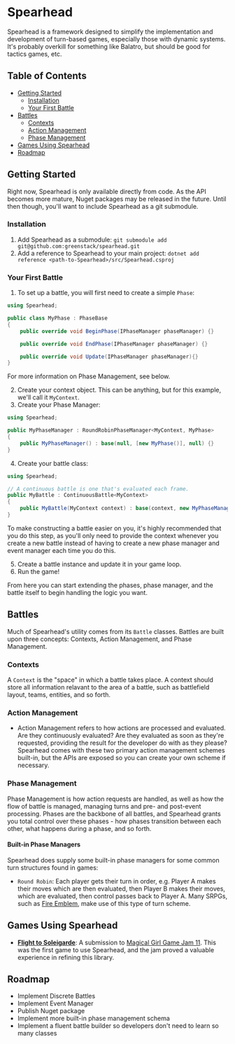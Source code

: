 # Spearhead
Spearhead is a framework designed to simplify the implementation and development of turn-based games, especially those with dynamic systems. It's probably overkill for something like Balatro, but should be good for tactics games, etc.

## Table of Contents
- [Getting Started](#getting-started)
    - [Installation](#installation)
    - [Your First Battle](#your-first-battle)
- [Battles](#battles)
    - [Contexts](#contexts)
    - [Action Management](#action-management)
    - [Phase Management](#phase-management)
- [Games Using Spearhead](#games-using-spearhead)
- [Roadmap](#roadmap)

## Getting Started
Right now, Spearhead is only available directly from code. As the API becomes more mature, Nuget packages may be released in the future. Until then though, you'll want to include Spearhead as a git submodule.

### Installation
1. Add Spearhead as a submodule: `git submodule add git@github.com:greenstack/spearhead.git`
2. Add a reference to Spearhead to your main project: `dotnet add reference <path-to-Spearhead>/src/Spearhead.csproj`

### Your First Battle
1. To set up a battle, you will first need to create a simple `Phase`: 
```csharp
using Spearhead;

public class MyPhase : PhaseBase
{
    public override void BeginPhase(IPhaseManager phaseManager) {}

    public override void EndPhase(IPhaseManager phaseManager) {}

    public override void Update(IPhaseManager phaseManager){}
}
```
For more information on Phase Management, see below.

2. Create your context object. This can be anything, but for this example, we'll call it `MyContext`.
3. Create your Phase Manager:
```csharp
using Spearhead;

public MyPhaseManager : RoundRobinPhaseManager<MyContext, MyPhase>
{
    public MyPhaseManager() : base(null, [new MyPhase()], null) {}
}
```
4. Create your battle class:
```csharp
using Spearhead;

// A continuous battle is one that's evaluated each frame.
public MyBattle : ContinuousBattle<MyContext>
{
    public MyBattle(MyContext context) : base(context, new MyPhaseManager(), new EventManager())
}
```
To make constructing a battle easier on you, it's highly recommended that you do this step, as you'll only need to provide the context whenever you create a new battle instead of having to create a new phase manager and event manager each time you do this.

5. Create a battle instance and update it in your game loop.
6. Run the game!

From here you can start extending the phases, phase manager, and the battle itself to begin handling the logic you want.

## Battles
Much of Spearhead's utility comes from its `Battle` classes. Battles are built upon three concepts: Contexts, Action Management, and Phase Management.

### Contexts
A `Context` is the "space" in which a battle takes place. A context should store all information relavant to the area of a battle, such as battlefield layout, teams, entities, and so forth.

### Action Management
 - Action Management refers to how actions are processed and evaluated. Are they continuously evaluated? Are they evaluated as soon as they're requested, providing the result for the developer do with as they please? Spearhead comes with these two primary action management schemes built-in, but the APIs are exposed so you can create your own scheme if necessary.

### Phase Management
Phase Management is how action requests are handled, as well as how the flow of battle is managed, managing turns and pre- and post-event processing. Phases are the backbone of all battles, and Spearhead grants you total control over these phases - how phases transition between each other, what happens during a phase, and so forth.

#### Built-in Phase Managers
Spearhead does supply some built-in phase managers for some common turn structures found in games: 
- `Round Robin`: Each player gets their turn in order, e.g. Player A makes their moves which are then evaluated, then Player B makes their moves, which are evaluated, then control passes back to Player A. Many SRPGs, such as [Fire Emblem](https://en.wikipedia.org/wiki/Fire_Emblem), make use of this type of turn scheme.

## Games Using Spearhead
- **[Flight to Soleigarde](https://greenstack.itch.io/spingrid)**: A submission to [Magical Girl Game Jam 11](https://itch.io/jam/magical-girl-game-jam-11). This was the first game to use Spearhead, and the jam proved a valuable experience in refining this library.

## Roadmap
- Implement Discrete Battles
- Implement Event Manager
- Publish Nuget package
- Implement more built-in phase management schema
- Implement a fluent battle builder so developers don't need to learn so many classes
